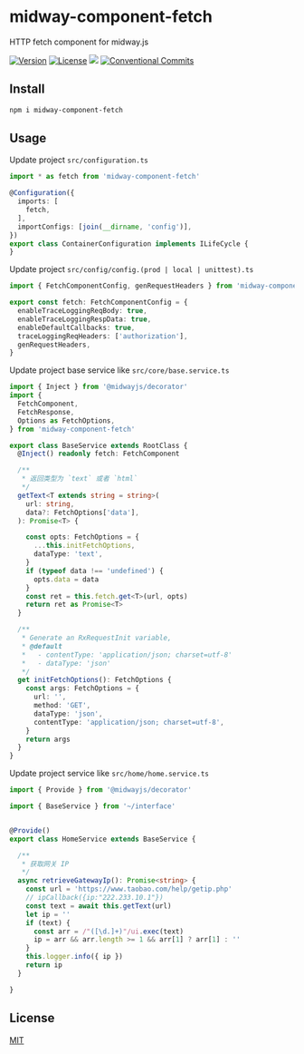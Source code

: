 # midway-component-fetch

HTTP fetch component for midway.js

[![Version](https://img.shields.io/npm/v/midway-component-fetch.svg)](https://www.npmjs.com/package/midway-component-fetch)
[![License](https://img.shields.io/badge/license-MIT-blue.svg)](https://opensource.org/licenses/MIT)
[![](https://img.shields.io/badge/lang-TypeScript-blue.svg)]()
[![Conventional Commits](https://img.shields.io/badge/Conventional%20Commits-1.0.0-yellow.svg)](https://conventionalcommits.org)


## Install

```sh
npm i midway-component-fetch
```

## Usage

Update project `src/configuration.ts`
```ts
import * as fetch from 'midway-component-fetch'

@Configuration({
  imports: [
    fetch,
  ],
  importConfigs: [join(__dirname, 'config')],
})
export class ContainerConfiguration implements ILifeCycle {
}
```

Update project `src/config/config.(prod | local | unittest).ts`
```ts
import { FetchComponentConfig, genRequestHeaders } from 'midway-component-fetch'

export const fetch: FetchComponentConfig = {
  enableTraceLoggingReqBody: true,
  enableTraceLoggingRespData: true,
  enableDefaultCallbacks: true,
  traceLoggingReqHeaders: ['authorization'],
  genRequestHeaders,
}
```

Update project base service like `src/core/base.service.ts`
```ts
import { Inject } from '@midwayjs/decorator'
import {
  FetchComponent,
  FetchResponse,
  Options as FetchOptions,
} from 'midway-component-fetch'

export class BaseService extends RootClass {
  @Inject() readonly fetch: FetchComponent

  /**
   * 返回类型为 `text` 或者 `html`
   */
  getText<T extends string = string>(
    url: string,
    data?: FetchOptions['data'],
  ): Promise<T> {

    const opts: FetchOptions = {
      ...this.initFetchOptions,
      dataType: 'text',
    }
    if (typeof data !== 'undefined') {
      opts.data = data
    }
    const ret = this.fetch.get<T>(url, opts)
    return ret as Promise<T>
  }

  /**
   * Generate an RxRequestInit variable,
   * @default
   *   - contentType: 'application/json; charset=utf-8'
   *   - dataType: 'json'
   */
  get initFetchOptions(): FetchOptions {
    const args: FetchOptions = {
      url: '',
      method: 'GET',
      dataType: 'json',
      contentType: 'application/json; charset=utf-8',
    }
    return args
  }
}
```


Update project service like `src/home/home.service.ts`
```ts
import { Provide } from '@midwayjs/decorator'

import { BaseService } from '~/interface'


@Provide()
export class HomeService extends BaseService {

  /**
   * 获取网关 IP
   */
  async retrieveGatewayIp(): Promise<string> {
    const url = 'https://www.taobao.com/help/getip.php'
    // ipCallback({ip:"222.233.10.1"})
    const text = await this.getText(url)
    let ip = ''
    if (text) {
      const arr = /"([\d.]+)"/ui.exec(text)
      ip = arr && arr.length >= 1 && arr[1] ? arr[1] : ''
    }
    this.logger.info({ ip })
    return ip
  }

}
```


## License

[MIT](LICENSE)

